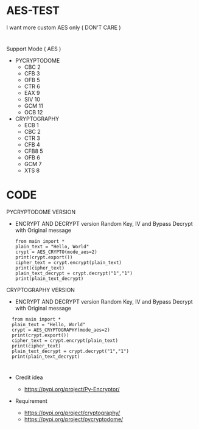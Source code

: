 # AES-TEST
I want more custom AES only ( DON'T CARE )
#
Support Mode ( AES )
* PYCRYPTODOME
  * CBC 2
  * CFB 3
  * OFB 5
  * CTR 6
  * EAX 9
  * SIV 10
  * GCM 11
  * OCB 12
* CRYPTOGRAPHY
  * ECB 1
  * CBC 2
  * CTR 3
  * CFB 4
  * CFB8 5
  * OFB 6
  * GCM 7
  * XTS 8
# CODE

PYCRYPTODOME VERSION
 * ENCRYPT AND DECRYPT version Random Key, IV and Bypass Decrypt with Original message
   ```
   from main import *
   plain_text = "Hello, World"
   crypt = AES_CRYPTO(mode_aes=2)
   print(crypt.export())
   cipher_text = crypt.encrypt(plain_text)
   print(cipher_text)
   plain_text_decrypt = crypt.decrypt("1","1")
   print(plain_text_decrypt)
   ```
CRYPTOGRAPHY VERSION
 * ENCRYPT AND DECRYPT version Random Key, IV and Bypass Decrypt with Original message
 ```
   from main import *
   plain_text = "Hello, World"
   crypt = AES_CRYPTOGRAPHY(mode_aes=2)
   print(crypt.export())
   cipher_text = crypt.encrypt(plain_text)
   print(cipher_text)
   plain_text_decrypt = crypt.decrypt("1","1")
   print(plain_text_decrypt)
   ```
#
* Credit idea
  * https://pypi.org/project/Py-Encryptor/

* Requirement
  * https://pypi.org/project/cryptography/
  * https://pypi.org/project/pycryptodome/
